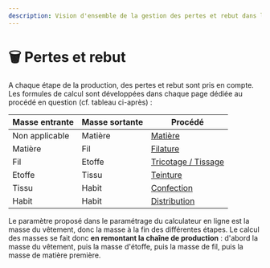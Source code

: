 ```yaml
---
description: Vision d'ensemble de la gestion des pertes et rebut dans l'outil
---
```


# 🗑️ Pertes et rebut

A chaque étape de la production, des pertes et rebut sont pris en compte. Les formules de calcul sont développées dans chaque page dédiée au procédé en question (cf. tableau ci-après) :

| Masse entrante | Masse sortante | Procédé                                                                                                               |
| -------------- | -------------- | --------------------------------------------------------------------------------------------------------------------- |
| Non applicable | Matière        | [Matière](https://fabrique-numerique.gitbook.io/ecobalyse/textile/etapes-du-cycle-de-vie/etape-1-matieres)            |
| Matière        | Fil            | [Filature](https://fabrique-numerique.gitbook.io/ecobalyse/textile/etapes-du-cycle-de-vie/etape-2-fabrication-du-fil) |
| Fil            | Etoffe         | [Tricotage / Tissage](../etapes-du-cycle-de-vie/tricotage-tissage.md)                                                 |
| Etoffe         | Tissu          | [Teinture](../etapes-du-cycle-de-vie/ennoblissement/)                                                                 |
| Tissu          | Habit          | [Confection](../etapes-du-cycle-de-vie/confection.md)                                                                 |
| Habit          | Habit          | [Distribution](../etapes-du-cycle-de-vie/distribution.md)                                                             |

Le paramètre proposé dans le paramétrage du calculateur en ligne est la masse du vêtement, donc la masse à la fin des différentes étapes. Le calcul des masses se fait donc **en remontant la chaîne de production** : d'abord la masse du vêtement, puis la masse d'étoffe, puis la masse de fil, puis la masse de matière première.
